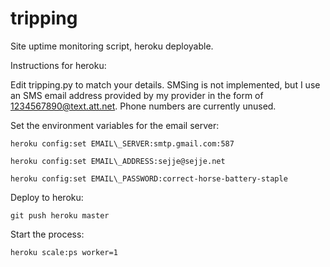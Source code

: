 tripping
========

Site uptime monitoring script, heroku deployable.


Instructions for heroku:

Edit tripping.py to match your details. SMSing is not implemented, but I use an SMS email address provided by my provider in the form of 1234567890@text.att.net. Phone numbers are currently unused.

Set the environment variables for the email server:

    heroku config:set EMAIL\_SERVER:smtp.gmail.com:587

    heroku config:set EMAIL\_ADDRESS:sejje@sejje.net

    heroku config:set EMAIL\_PASSWORD:correct-horse-battery-staple


Deploy to heroku:

    git push heroku master

Start the process:

    heroku scale:ps worker=1
